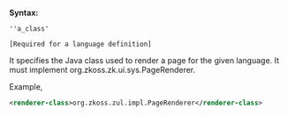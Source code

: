 **Syntax:**

<renderer-class>`''a_class'`</renderer-class>

`[Required for a language definition]`

It specifies the Java class used to render a page for the given
language. It must implement
<javadoc type="interface">org.zkoss.zk.ui.sys.PageRenderer</javadoc>.

Example,

``` xml
<renderer-class>org.zkoss.zul.impl.PageRenderer</renderer-class>
```



